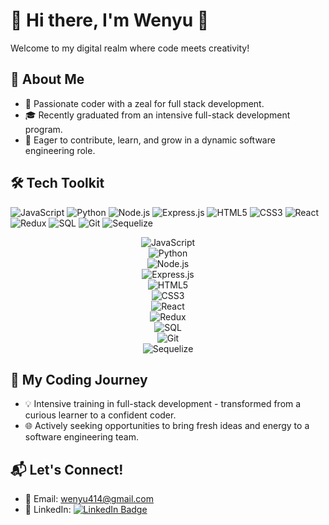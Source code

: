 # 👋 Hi there, I'm Wenyu 🌟

Welcome to my digital realm where code meets creativity!

## 🌟 About Me
- 🧠 Passionate coder with a zeal for full stack development.
- 🎓 Recently graduated from an intensive full-stack development program.
- 🌱 Eager to contribute, learn, and grow in a dynamic software engineering role.


<!--
**wenyulll/wenyulll** is a ✨ _special_ ✨ repository because its `README.md` (this file) appears on your GitHub profile.

Here are some ideas to get you started:

- 🔭 I’m currently working on ...
- 🌱 I’m currently learning ...
- 👯 I’m looking to collaborate on ...
- 🤔 I’m looking for help with ...
- 💬 I am passionate about coding. Recently completed intensive training in full stack development, including Python, JavaScript, and React. Actively seeking a new role in software engineering where I can apply my skills and continue growing.
- 📫 wenyu414@gmail.com
- 😄 she/her
- ⚡ Fun fact: ...
-->
## 🛠️ Tech Toolkit
![JavaScript](https://img.shields.io/badge/-JavaScript-F7DF1E?style=flat-square&logo=javascript&logoColor=black)
![Python](https://img.shields.io/badge/-Python-3776AB?style=flat-square&logo=Python&logoColor=white)
![Node.js](https://img.shields.io/badge/-Node.js-339933?style=flat-square&logo=Node.js&logoColor=white)
![Express.js](https://img.shields.io/badge/-Express.js-000000?style=flat-square&logo=Express&logoColor=white)
![HTML5](https://img.shields.io/badge/-HTML5-E34F26?style=flat-square&logo=html5&logoColor=white)
![CSS3](https://img.shields.io/badge/-CSS3-1572B6?style=flat-square&logo=css3&logoColor=white)
![React](https://img.shields.io/badge/-React-61DAFB?style=flat-square&logo=react&logoColor=black)
![Redux](https://img.shields.io/badge/-Redux-764ABC?style=flat-square&logo=redux&logoColor=white)
![SQL](https://img.shields.io/badge/-SQL-4479A1?style=flat-square&logo=mysql&logoColor=white)
![Git](https://img.shields.io/badge/-Git-F05032?style=flat-square&logo=git&logoColor=white)
![Sequelize](https://img.shields.io/badge/-Sequelize-52B0E7?style=flat-square&logo=Sequelize&logoColor=white)

<p align="center">
  <img src="https://img.shields.io/badge/-JavaScript-F7DF1E?style=flat-square&logo=javascript&logoColor=black" alt="JavaScript"><br>
  <img src="https://img.shields.io/badge/-Python-3776AB?style=flat-square&logo=Python&logoColor=white" alt="Python"><br>
  <img src="https://img.shields.io/badge/-Node.js-339933?style=flat-square&logo=Node.js&logoColor=white" alt="Node.js"><br>
  <img src="https://img.shields.io/badge/-Express.js-000000?style=flat-square&logo=Express&logoColor=white" alt="Express.js"><br>
  <img src="https://img.shields.io/badge/-HTML5-E34F26?style=flat-square&logo=html5&logoColor=white" alt="HTML5"><br>
  <img src="https://img.shields.io/badge/-CSS3-1572B6?style=flat-square&logo=css3&logoColor=white" alt="CSS3"><br>
  <img src="https://img.shields.io/badge/-React-61DAFB?style=flat-square&logo=react&logoColor=black" alt="React"><br>
  <img src="https://img.shields.io/badge/-Redux-764ABC?style=flat-square&logo=redux&logoColor=white" alt="Redux"><br>
  <img src="https://img.shields.io/badge/-SQL-4479A1?style=flat-square&logo=mysql&logoColor=white" alt="SQL"><br>
  <img src="https://img.shields.io/badge/-Git-F05032?style=flat-square&logo=git&logoColor=white" alt="Git"><br>
  <img src="https://img.shields.io/badge/-Sequelize-52B0E7?style=flat-square&logo=Sequelize&logoColor=white" alt="Sequelize">
</p>

## 🚀 My Coding Journey
- 💡 Intensive training in full-stack development - transformed from a curious learner to a confident coder.
- 🌐 Actively seeking opportunities to bring fresh ideas and energy to a software engineering team.


## 📬 Let's Connect!
- 📧 Email: [wenyu414@gmail.com](mailto:wenyu414@gmail.com)
- 🔗 LinkedIn: [![LinkedIn Badge](https://img.shields.io/badge/-LinkedIn-blue?style=flat&logo=LinkedIn&logoColor=white&link=https://www.linkedin.com/in/wenyu-li-315b3198/)](https://www.linkedin.com/in/wenyu-li-315b3198/)

